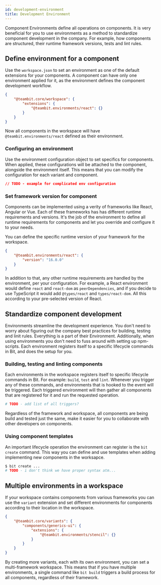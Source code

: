 ```yaml
---
id: development-environment
title: Development Environment
---
```


Component Environments define all operations on components. It is very beneficial for you to use environments as a method to standardize component development in the company. For example, how components are structured, their runtime framework versions, tests and lint rules.

## Define environment for a component

Use the `workspace.json` to set an environment as one of the default extensions for your components. A component can have only one environment applied for it, as the environment defines the component development workflow.

```json
{
    "@teambit.core/workspace": {
        "extensions": {
            "@teambit.environments/react": {}
        }
    }
}
```

Now all components in the workspace will have `@teambit.environments/react` defined as their environment.

### Configuring an environment

Use the environment configuration object to set specifics for components. When applied, these configurations will be attached to the component, alongside the environment itself. This means that you can modify the configuration for each variant and component.

```json
// TODO - example for complicated env configuration
```

### Set framework version for component

Components can be implemented using a verity of frameworks like React, Angular or Vue. Each of these frameworks has has different runtime requirements and versions. It's the job of the environment to define all runtime requirements for components and let you override and configure it to your needs.

You can define the specific runtime version of your framework for the workspace.

```json
{
    "@teambit.environments/react": {
        "version": "16.0.0"
    }
}
```

In addition to that, any other runtime requirements are handled by the environment, per your configuration. For example, a React environment would define `react` and `react-dom` as `peerDependencies`, and if you decide to use TypeScript it would add `@types/react` and `types/react-dom`. All this according to your pre-selected version of React.

## Standardize component development

Environments streamline the development experience. You don't need to worry about figuring out the company best practices for building, testing and linit rules. Everything is a part of their Environment. Additionally, when using environments you don't need to fuss around with setting up npm-scripts. Each environment registers itself to a specific lifecycle commands in Bit, and does the setup for you.

### Building, testing and linting components

Each environments in the workspace registers itself to specific lifecycle commands in Bit. For example: `build`, `test` and `lint`. Whenever you trigger any of these commands, and environments that is hooked to the event will be triggered. Each triggered environment will then gather all components that are registered for it and run the requested operation.

```sh
# TODO - add list of all triggers?
```

Regardless of the framework and workspace, all components are being build and tested just the same, make it easier for you to collaborate with other developers on components.

### Using component templates

An important lifecycle operation the environment can register is the `bit create` command. This way you can define and use templates when adding implementing new components in the worksapce.

```sh
$ bit create ...
# TODO - i don't think we have proper syntax atm...
```

## Multiple environments in a workspace

If your workspace contains components from various frameworks you can use the `variant` extension and set different environments for components according to their location in the workspace.

```json
{
    "@teambit.core/variants": {
        "components/generics-ui": {
            "extensions": {
                "@teambit.environments/stencil": {}
            }
        }
    }
}
```

By creating more variants, each with its own environment, you can set a multi-framework workspace. This means that if you have multiple environments, a single command like `bit build` triggers a build process for all components, regardless of their framework.

